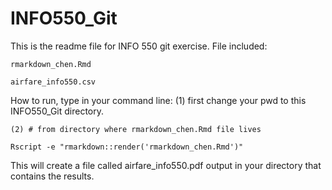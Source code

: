 # INFO550_Git
 
This is the readme file for INFO 550 git exercise.
File included:

	rmarkdown_chen.Rmd
	
	airfare_info550.csv

How to run, type in your command line:
	(1) first change your pwd to this INFO550_Git directory.
	
	(2) # from directory where rmarkdown_chen.Rmd file lives
	
	Rscript -e "rmarkdown::render('rmarkdown_chen.Rmd')"
	
This will create a file called airfare_info550.pdf output in your directory that contains the results.
